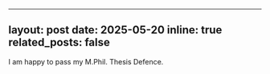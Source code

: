 
---
layout: post
date: 2025-05-20
inline: true
related_posts: false
---

I am happy to pass my M.Phil. Thesis Defence.
